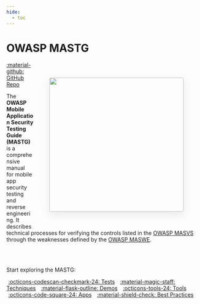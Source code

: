 ```yaml
---
hide:
  - toc
---
```


# OWASP MASTG

<img src="../assets/mastg_cover.png" align="right" style="border-radius: 3px; margin: 3em; box-shadow: rgba(149, 157, 165, 0.2) 0px 8px 24px;" width="350px" />

<a href="https://github.com/OWASP/owasp-mastg/">:material-github: GitHub Repo</a>

The **OWASP Mobile Application Security Testing Guide (MASTG)** is a comprehensive manual for mobile app security testing and reverse engineering. It describes technical processes for verifying the controls listed in the [OWASP MASVS](https://mas.owasp.org/MASVS) through the weaknesses defined by the [OWASP MASWE](https://mas.owasp.org/MASWE).

<br>

<br>

Start exploring the MASTG:

<!-- markdownlint-disable search-replace -->
<a href="/MASTG/tests/" class="md-button md-button--primary" style="margin: 5px; min-width: 12em; text-align: center;">:octicons-codescan-checkmark-24:  Tests</a>
<a href="/MASTG/techniques/" class="md-button md-button--primary" style="margin: 5px; min-width: 12em; text-align: center;">:material-magic-staff:  Techniques</a>
<a href="/MASTG/demos/" class="md-button md-button--primary" style="margin: 5px; min-width: 12em; text-align: center;">:material-flask-outline:  Demos</a>
<a href="/MASTG/tools/" class="md-button md-button--primary" style="margin: 5px; min-width: 12em; text-align: center;">:octicons-tools-24:  Tools</a>
<a href="/MASTG/apps/" class="md-button md-button--primary" style="margin: 5px; min-width: 12em; text-align: center;">:octicons-code-square-24:  Apps</a>
<a href="/MASTG/best-practices/" class="md-button md-button--primary" style="margin: 5px; min-width: 12em; text-align: center;">:material-shield-check:  Best Practices</a>
<!-- markdownlint-disable search-replace -->

<br>
